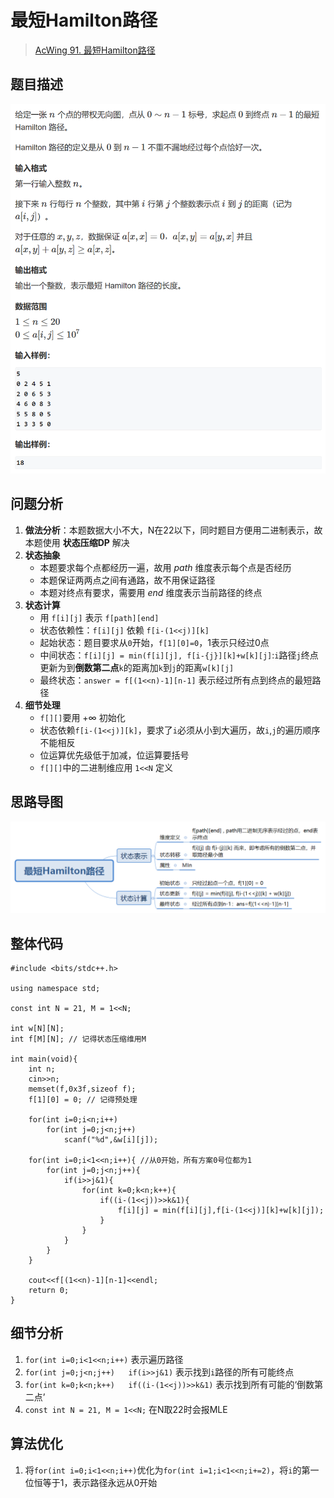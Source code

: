 # 最短Hamilton路径
> [AcWing 91. 最短Hamilton路径](https://www.acwing.com/activity/content/problem/content/1011/)

## 题目描述
![最短Hamilton路径题目](image/最短Hamilton路径题目.png)

## 问题分析
1. **做法分析**：本题数据大小不大，N在22以下，同时题目方便用二进制表示，故本题使用 **状态压缩DP** 解决
2. **状态抽象**
   - 本题要求每个点都经历一遍，故用 *path* 维度表示每个点是否经历
   - 本题保证两两点之间有通路，故不用保证路径
   - 本题对终点有要求，需要用 *end* 维度表示当前路径的终点
3. **状态计算**
   - 用 `f[i][j]` 表示 `f[path][end]`
   - 状态依赖性：`f[i][j]` 依赖 `f[i-(1<<j)][k]` 
   - 起始状态：题目要求从`0`开始，`f[1][0]=0`，1表示只经过0点
   - 中间状态：`f[i][j] = min(f[i][j], f[i-{j}][k]+w[k][j]`:`i`路径`j`终点更新为到**倒数第二点**`k`的距离加`k`到`j`的距离`w[k][j]`
   - 最终状态：`answer = f[(1<<n)-1][n-1]` 表示经过所有点到终点的最短路径
4. **细节处理**
   - `f[][]`要用 $+\infty$ 初始化
   - 状态依赖`f[i-(1<<j)][k]`，要求了`i`必须从小到大遍历，故`i`,`j`的遍历顺序不能相反
   - 位运算优先级低于加减，位运算要括号
   - `f[][]`中的二进制维应用 `1<<N` 定义

## 思路导图
![最短Hamilton路径](image/最短Hamilton路径.png)

## 整体代码
```
#include <bits/stdc++.h>

using namespace std;

const int N = 21, M = 1<<N;

int w[N][N];
int f[M][N]; // 记得状态压缩维用M

int main(void){
    int n;
    cin>>n;
    memset(f,0x3f,sizeof f);
    f[1][0] = 0; // 记得预处理
    
    for(int i=0;i<n;i++)
        for(int j=0;j<n;j++)
            scanf("%d",&w[i][j]);
        
    for(int i=0;i<1<<n;i++){ //从0开始，所有方案0号位都为1
        for(int j=0;j<n;j++){
            if(i>>j&1){
                for(int k=0;k<n;k++){
                    if((i-(1<<j))>>k&1){
                        f[i][j] = min(f[i][j],f[i-(1<<j)][k]+w[k][j]);
                    }
                }
            }
        }
    }
    
    cout<<f[(1<<n)-1][n-1]<<endl;
    return 0;
}
```

## 细节分析
1. `for(int i=0;i<1<<n;i++)` 表示遍历路径
2. `for(int j=0;j<n;j++)   if(i>>j&1)` 表示找到`i`路径的所有可能终点
3. `for(int k=0;k<n;k++)   if((i-(1<<j))>>k&1)` 表示找到所有可能的‘倒数第二点’
4. `const int N = 21, M = 1<<N;` 在N取22时会报MLE

## 算法优化
1. 将`for(int i=0;i<1<<n;i++)`优化为`for(int i=1;i<1<<n;i+=2)`，将`i`的第一位恒等于1，表示路径永远从0开始
















